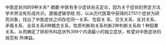 中医症状间的9种关系*
摘要:中医有多少症状尚无定论，因为关于症状的界定方法学术界没有形成共识。遵循逻辑学规
则，以从历代医案中获得的2751个症状为研究对象，找出了中医症状之间存在同一关系、包容关
系、交叉关系、反对关系、矛盾关系、全异关系6种概念关系，性质判断和关系判断2种判断关系和
1 种因果关系，从而确定了除却外科症状外399个内涵最小的独立症状，有望对中医症状的规范有
所裨益。
